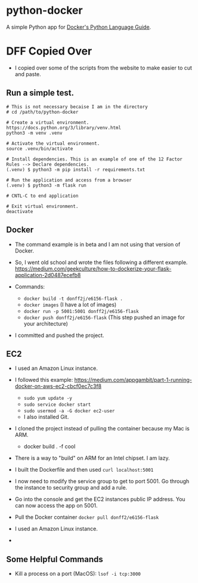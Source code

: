# python-docker

A simple Python app for [Docker's Python Language Guide](https://docs.docker.com/language/python).

# DFF Copied Over

- I copied over some of the scripts from the website to make easier to cut and paste.

## Run a simple test.

```
# This is not necessary becaise I am in the directory
# cd /path/to/python-docker

# Create a virtual environment. https://docs.python.org/3/library/venv.html
python3 -m venv .venv

# Activate the virtual environment.
source .venv/bin/activate

# Install dependencies. This is an example of one of the 12 Factor Rules --> Declare dependencies.
(.venv) $ python3 -m pip install -r requirements.txt

# Run the application and access from a browser
(.venv) $ python3 -m flask run

# CNTL-C to end application

# Exit virtual environment.
deactivate
```

## Docker

- The command example is in beta and I am not using that version of Docker.


- So, I went old school and wrote the files following a different example.  https://medium.com/geekculture/how-to-dockerize-your-flask-application-2d0487ecefb8

- Commands:
  - ```docker build -t donff2j/e6156-flask .```
  - ```docker images``` (I have a lot of images)
  - ```docker run -p 5001:5001 donff2j/e6156-flask```
  - ```docker push donff2j/e6156-flask``` (This step pushed an image for your architecture)

- I committed and pushed the project. 

## EC2

- I used an Amazon Linux instance.


- I followed this example: https://medium.com/appgambit/part-1-running-docker-on-aws-ec2-cbcf0ec7c3f8
  - ```sudo yum update -y```
  - ```sudo service docker start```
  - ```sudo usermod -a -G docker ec2-user```
  - I also installed Git.


- I cloned the project instead of pulling the container because my Mac is ARM.
  - docker build  . -f cool


- There is a way to "build" on ARM for an Intel chipset. I am lazy.


- I built the Dockerfile and then used ```curl localhost:5001```


- I now need to modify the service group to get to port 5001. Go through the instance to security group and add a rule.


- Go into the console and get the EC2 instances public IP address. You can now access the app on 5001.


- Pull the Docker container ```docker pull donff2/e6156-flask```


- I used an Amazon Linux instance.
- 

## Some Helpful Commands

- Kill a process on a port (MacOS): ```lsof -i tcp:3000```